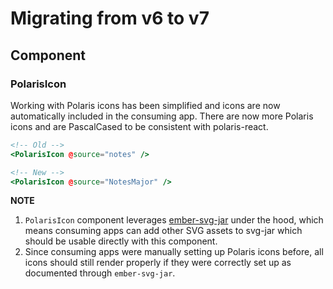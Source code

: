 # Migrating from v6 to v7

## Component

### PolarisIcon

<!-- TODO #polaris-v5 consider adding a codemod to migrate consuming apps -->
Working with Polaris icons has been simplified and icons are now automatically included in the consuming app.
There are now more Polaris icons and are PascalCased to be consistent with polaris-react.

```hbs
<!-- Old -->
<PolarisIcon @source="notes" />

<!-- New -->
<PolarisIcon @source="NotesMajor" />
```

**NOTE**
1. `PolarisIcon` component leverages [ember-svg-jar](https://github.com/ivanvotti/ember-svg-jar) under the hood, which means consuming apps can add other SVG assets to svg-jar which should be usable directly with this component.
2. Since consuming apps were manually setting up Polaris icons before, all icons should still render properly if they were correctly set up as documented through `ember-svg-jar`.
